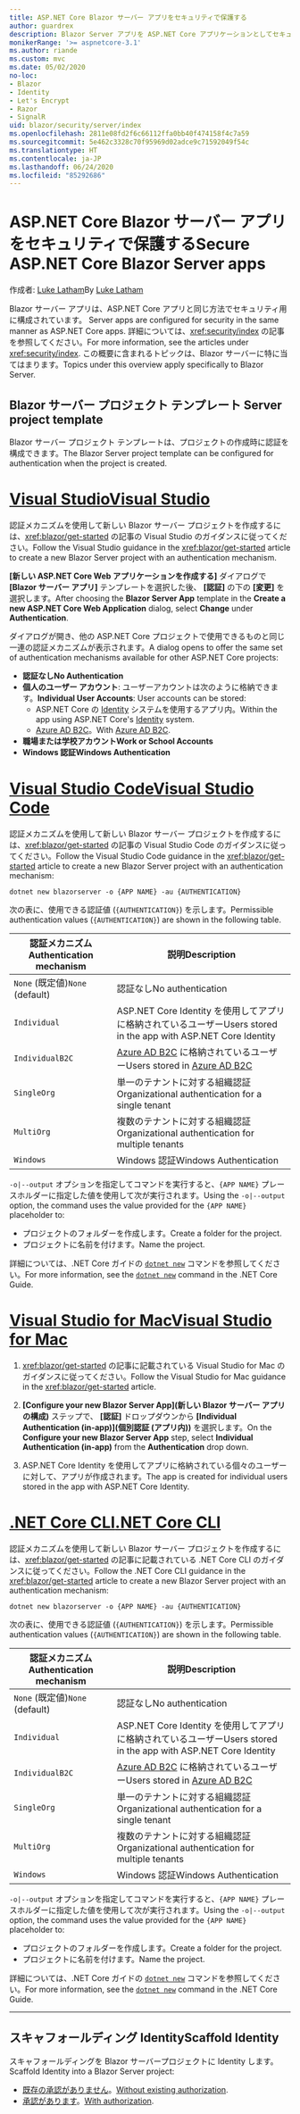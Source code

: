 ```yaml
---
title: ASP.NET Core Blazor サーバー アプリをセキュリティで保護する
author: guardrex
description: Blazor Server アプリを ASP.NET Core アプリケーションとしてセキュリティで保護する方法について説明します。
monikerRange: '>= aspnetcore-3.1'
ms.author: riande
ms.custom: mvc
ms.date: 05/02/2020
no-loc:
- Blazor
- Identity
- Let's Encrypt
- Razor
- SignalR
uid: blazor/security/server/index
ms.openlocfilehash: 2811e08fd2f6c66112ffa0bb40f474158f4c7a59
ms.sourcegitcommit: 5e462c3328c70f95969d02adce9c71592049f54c
ms.translationtype: HT
ms.contentlocale: ja-JP
ms.lasthandoff: 06/24/2020
ms.locfileid: "85292686"
---
```

# <a name="secure-aspnet-core-blazor-server-apps"></a><span data-ttu-id="6fa69-103">ASP.NET Core Blazor サーバー アプリをセキュリティで保護する</span><span class="sxs-lookup"><span data-stu-id="6fa69-103">Secure ASP.NET Core Blazor Server apps</span></span>

<span data-ttu-id="6fa69-104">作成者: [Luke Latham](https://github.com/guardrex)</span><span class="sxs-lookup"><span data-stu-id="6fa69-104">By [Luke Latham](https://github.com/guardrex)</span></span>

Blazor<span data-ttu-id="6fa69-105"> サーバー アプリは、ASP.NET Core アプリと同じ方法でセキュリティ用に構成されています。</span><span class="sxs-lookup"><span data-stu-id="6fa69-105"> Server apps are configured for security in the same manner as ASP.NET Core apps.</span></span> <span data-ttu-id="6fa69-106">詳細については、<xref:security/index> の記事を参照してください。</span><span class="sxs-lookup"><span data-stu-id="6fa69-106">For more information, see the articles under <xref:security/index>.</span></span> <span data-ttu-id="6fa69-107">この概要に含まれるトピックは、Blazor サーバーに特に当てはまります。</span><span class="sxs-lookup"><span data-stu-id="6fa69-107">Topics under this overview apply specifically to Blazor Server.</span></span> 

## <a name="blazor-server-project-template"></a>Blazor<span data-ttu-id="6fa69-108"> サーバー プロジェクト テンプレート</span><span class="sxs-lookup"><span data-stu-id="6fa69-108"> Server project template</span></span>

<span data-ttu-id="6fa69-109">Blazor サーバー プロジェクト テンプレートは、プロジェクトの作成時に認証を構成できます。</span><span class="sxs-lookup"><span data-stu-id="6fa69-109">The Blazor Server project template can be configured for authentication when the project is created.</span></span>

# <a name="visual-studio"></a>[<span data-ttu-id="6fa69-110">Visual Studio</span><span class="sxs-lookup"><span data-stu-id="6fa69-110">Visual Studio</span></span>](#tab/visual-studio)

<span data-ttu-id="6fa69-111">認証メカニズムを使用して新しい Blazor サーバー プロジェクトを作成するには、<xref:blazor/get-started> の記事の Visual Studio のガイダンスに従ってください。</span><span class="sxs-lookup"><span data-stu-id="6fa69-111">Follow the Visual Studio guidance in the <xref:blazor/get-started> article to create a new Blazor Server project with an authentication mechanism.</span></span>

<span data-ttu-id="6fa69-112">**[新しい ASP.NET Core Web アプリケーションを作成する]** ダイアログで **[Blazor サーバー アプリ]** テンプレートを選択した後、 **[認証]** の下の **[変更]** を選択します。</span><span class="sxs-lookup"><span data-stu-id="6fa69-112">After choosing the **Blazor Server App** template in the **Create a new ASP.NET Core Web Application** dialog, select **Change** under **Authentication**.</span></span>

<span data-ttu-id="6fa69-113">ダイアログが開き、他の ASP.NET Core プロジェクトで使用できるものと同じ一連の認証メカニズムが表示されます。</span><span class="sxs-lookup"><span data-stu-id="6fa69-113">A dialog opens to offer the same set of authentication mechanisms available for other ASP.NET Core projects:</span></span>

* <span data-ttu-id="6fa69-114">**認証なし**</span><span class="sxs-lookup"><span data-stu-id="6fa69-114">**No Authentication**</span></span>
* <span data-ttu-id="6fa69-115">**個人のユーザー アカウント**: ユーザーアカウントは次のように格納できます。</span><span class="sxs-lookup"><span data-stu-id="6fa69-115">**Individual User Accounts**: User accounts can be stored:</span></span>
  * <span data-ttu-id="6fa69-116">ASP.NET Core の [Identity](xref:security/authentication/identity) システムを使用するアプリ内。</span><span class="sxs-lookup"><span data-stu-id="6fa69-116">Within the app using ASP.NET Core's [Identity](xref:security/authentication/identity) system.</span></span>
  * <span data-ttu-id="6fa69-117">[Azure AD B2C](xref:security/authentication/azure-ad-b2c)。</span><span class="sxs-lookup"><span data-stu-id="6fa69-117">With [Azure AD B2C](xref:security/authentication/azure-ad-b2c).</span></span>
* <span data-ttu-id="6fa69-118">**職場または学校アカウント**</span><span class="sxs-lookup"><span data-stu-id="6fa69-118">**Work or School Accounts**</span></span>
* <span data-ttu-id="6fa69-119">**Windows 認証**</span><span class="sxs-lookup"><span data-stu-id="6fa69-119">**Windows Authentication**</span></span>

# <a name="visual-studio-code"></a>[<span data-ttu-id="6fa69-120">Visual Studio Code</span><span class="sxs-lookup"><span data-stu-id="6fa69-120">Visual Studio Code</span></span>](#tab/visual-studio-code)

<span data-ttu-id="6fa69-121">認証メカニズムを使用して新しい Blazor サーバー プロジェクトを作成するには、<xref:blazor/get-started> の記事の Visual Studio Code のガイダンスに従ってください。</span><span class="sxs-lookup"><span data-stu-id="6fa69-121">Follow the Visual Studio Code guidance in the <xref:blazor/get-started> article to create a new Blazor Server project with an authentication mechanism:</span></span>

```dotnetcli
dotnet new blazorserver -o {APP NAME} -au {AUTHENTICATION}
```

<span data-ttu-id="6fa69-122">次の表に、使用できる認証値 (`{AUTHENTICATION}`) を示します。</span><span class="sxs-lookup"><span data-stu-id="6fa69-122">Permissible authentication values (`{AUTHENTICATION}`) are shown in the following table.</span></span>

| <span data-ttu-id="6fa69-123">認証メカニズム</span><span class="sxs-lookup"><span data-stu-id="6fa69-123">Authentication mechanism</span></span> | <span data-ttu-id="6fa69-124">説明</span><span class="sxs-lookup"><span data-stu-id="6fa69-124">Description</span></span> |
| ------------------------ | ----------- |
| <span data-ttu-id="6fa69-125">`None` (既定値)</span><span class="sxs-lookup"><span data-stu-id="6fa69-125">`None` (default)</span></span>         | <span data-ttu-id="6fa69-126">認証なし</span><span class="sxs-lookup"><span data-stu-id="6fa69-126">No authentication</span></span> |
| `Individual`             | <span data-ttu-id="6fa69-127">ASP.NET Core Identity を使用してアプリに格納されているユーザー</span><span class="sxs-lookup"><span data-stu-id="6fa69-127">Users stored in the app with ASP.NET Core Identity</span></span> |
| `IndividualB2C`          | <span data-ttu-id="6fa69-128">[Azure AD B2C](xref:security/authentication/azure-ad-b2c) に格納されているユーザー</span><span class="sxs-lookup"><span data-stu-id="6fa69-128">Users stored in [Azure AD B2C](xref:security/authentication/azure-ad-b2c)</span></span> |
| `SingleOrg`              | <span data-ttu-id="6fa69-129">単一のテナントに対する組織認証</span><span class="sxs-lookup"><span data-stu-id="6fa69-129">Organizational authentication for a single tenant</span></span> |
| `MultiOrg`               | <span data-ttu-id="6fa69-130">複数のテナントに対する組織認証</span><span class="sxs-lookup"><span data-stu-id="6fa69-130">Organizational authentication for multiple tenants</span></span> |
| `Windows`                | <span data-ttu-id="6fa69-131">Windows 認証</span><span class="sxs-lookup"><span data-stu-id="6fa69-131">Windows Authentication</span></span> |

<span data-ttu-id="6fa69-132">`-o|--output` オプションを指定してコマンドを実行すると、`{APP NAME}` プレースホルダーに指定した値を使用して次が実行されます。</span><span class="sxs-lookup"><span data-stu-id="6fa69-132">Using the `-o|--output` option, the command uses the value provided for the `{APP NAME}` placeholder to:</span></span>

* <span data-ttu-id="6fa69-133">プロジェクトのフォルダーを作成します。</span><span class="sxs-lookup"><span data-stu-id="6fa69-133">Create a folder for the project.</span></span>
* <span data-ttu-id="6fa69-134">プロジェクトに名前を付けます。</span><span class="sxs-lookup"><span data-stu-id="6fa69-134">Name the project.</span></span>

<span data-ttu-id="6fa69-135">詳細については、.NET Core ガイドの [`dotnet new`](/dotnet/core/tools/dotnet-new) コマンドを参照してください。</span><span class="sxs-lookup"><span data-stu-id="6fa69-135">For more information, see the [`dotnet new`](/dotnet/core/tools/dotnet-new) command in the .NET Core Guide.</span></span>

# <a name="visual-studio-for-mac"></a>[<span data-ttu-id="6fa69-136">Visual Studio for Mac</span><span class="sxs-lookup"><span data-stu-id="6fa69-136">Visual Studio for Mac</span></span>](#tab/visual-studio-mac)

1. <span data-ttu-id="6fa69-137"><xref:blazor/get-started> の記事に記載されている Visual Studio for Mac のガイダンスに従ってください。</span><span class="sxs-lookup"><span data-stu-id="6fa69-137">Follow the Visual Studio for Mac guidance in the <xref:blazor/get-started> article.</span></span>

1. <span data-ttu-id="6fa69-138">**[Configure your new Blazor Server App]\(新しい Blazor サーバー アプリの構成\)** ステップで、 **[認証]** ドロップダウンから **[Individual Authentication (in-app)]\(個別認証 (アプリ内)\)** を選択します。</span><span class="sxs-lookup"><span data-stu-id="6fa69-138">On the **Configure your new Blazor Server App** step, select **Individual Authentication (in-app)** from the **Authentication** drop down.</span></span>

1. <span data-ttu-id="6fa69-139">ASP.NET Core Identity を使用してアプリに格納されている個々のユーザーに対して、アプリが作成されます。</span><span class="sxs-lookup"><span data-stu-id="6fa69-139">The app is created for individual users stored in the app with ASP.NET Core Identity.</span></span>

# <a name="net-core-cli"></a>[<span data-ttu-id="6fa69-140">.NET Core CLI</span><span class="sxs-lookup"><span data-stu-id="6fa69-140">.NET Core CLI</span></span>](#tab/netcore-cli/)

<span data-ttu-id="6fa69-141">認証メカニズムを使用して新しい Blazor サーバー プロジェクトを作成するには、<xref:blazor/get-started> の記事に記載されている .NET Core CLI のガイダンスに従ってください。</span><span class="sxs-lookup"><span data-stu-id="6fa69-141">Follow the .NET Core CLI guidance in the <xref:blazor/get-started> article to create a new Blazor Server project with an authentication mechanism:</span></span>

```dotnetcli
dotnet new blazorserver -o {APP NAME} -au {AUTHENTICATION}
```

<span data-ttu-id="6fa69-142">次の表に、使用できる認証値 (`{AUTHENTICATION}`) を示します。</span><span class="sxs-lookup"><span data-stu-id="6fa69-142">Permissible authentication values (`{AUTHENTICATION}`) are shown in the following table.</span></span>

| <span data-ttu-id="6fa69-143">認証メカニズム</span><span class="sxs-lookup"><span data-stu-id="6fa69-143">Authentication mechanism</span></span> | <span data-ttu-id="6fa69-144">説明</span><span class="sxs-lookup"><span data-stu-id="6fa69-144">Description</span></span> |
| ------------------------ | ----------- |
| <span data-ttu-id="6fa69-145">`None` (既定値)</span><span class="sxs-lookup"><span data-stu-id="6fa69-145">`None` (default)</span></span>         | <span data-ttu-id="6fa69-146">認証なし</span><span class="sxs-lookup"><span data-stu-id="6fa69-146">No authentication</span></span> |
| `Individual`             | <span data-ttu-id="6fa69-147">ASP.NET Core Identity を使用してアプリに格納されているユーザー</span><span class="sxs-lookup"><span data-stu-id="6fa69-147">Users stored in the app with ASP.NET Core Identity</span></span> |
| `IndividualB2C`          | <span data-ttu-id="6fa69-148">[Azure AD B2C](xref:security/authentication/azure-ad-b2c) に格納されているユーザー</span><span class="sxs-lookup"><span data-stu-id="6fa69-148">Users stored in [Azure AD B2C](xref:security/authentication/azure-ad-b2c)</span></span> |
| `SingleOrg`              | <span data-ttu-id="6fa69-149">単一のテナントに対する組織認証</span><span class="sxs-lookup"><span data-stu-id="6fa69-149">Organizational authentication for a single tenant</span></span> |
| `MultiOrg`               | <span data-ttu-id="6fa69-150">複数のテナントに対する組織認証</span><span class="sxs-lookup"><span data-stu-id="6fa69-150">Organizational authentication for multiple tenants</span></span> |
| `Windows`                | <span data-ttu-id="6fa69-151">Windows 認証</span><span class="sxs-lookup"><span data-stu-id="6fa69-151">Windows Authentication</span></span> |

<span data-ttu-id="6fa69-152">`-o|--output` オプションを指定してコマンドを実行すると、`{APP NAME}` プレースホルダーに指定した値を使用して次が実行されます。</span><span class="sxs-lookup"><span data-stu-id="6fa69-152">Using the `-o|--output` option, the command uses the value provided for the `{APP NAME}` placeholder to:</span></span>

* <span data-ttu-id="6fa69-153">プロジェクトのフォルダーを作成します。</span><span class="sxs-lookup"><span data-stu-id="6fa69-153">Create a folder for the project.</span></span>
* <span data-ttu-id="6fa69-154">プロジェクトに名前を付けます。</span><span class="sxs-lookup"><span data-stu-id="6fa69-154">Name the project.</span></span>

<span data-ttu-id="6fa69-155">詳細については、.NET Core ガイドの [`dotnet new`](/dotnet/core/tools/dotnet-new) コマンドを参照してください。</span><span class="sxs-lookup"><span data-stu-id="6fa69-155">For more information, see the [`dotnet new`](/dotnet/core/tools/dotnet-new) command in the .NET Core Guide.</span></span>

---

## <a name="scaffold-identity"></a><span data-ttu-id="6fa69-156">スキャフォールディング Identity</span><span class="sxs-lookup"><span data-stu-id="6fa69-156">Scaffold Identity</span></span>

<span data-ttu-id="6fa69-157">スキャフォールディングを Blazor サーバープロジェクトに Identity します。</span><span class="sxs-lookup"><span data-stu-id="6fa69-157">Scaffold Identity into a Blazor Server project:</span></span>

* <span data-ttu-id="6fa69-158">[既存の承認がありません](xref:security/authentication/scaffold-identity#scaffold-identity-into-a-blazor-server-project-without-existing-authorization)。</span><span class="sxs-lookup"><span data-stu-id="6fa69-158">[Without existing authorization](xref:security/authentication/scaffold-identity#scaffold-identity-into-a-blazor-server-project-without-existing-authorization).</span></span>
* <span data-ttu-id="6fa69-159">[承認があります](xref:security/authentication/scaffold-identity#scaffold-identity-into-a-blazor-server-project-with-authorization)。</span><span class="sxs-lookup"><span data-stu-id="6fa69-159">[With authorization](xref:security/authentication/scaffold-identity#scaffold-identity-into-a-blazor-server-project-with-authorization).</span></span>
